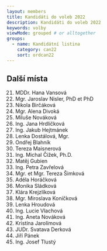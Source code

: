 ```yaml
---
layout: members
title: Kandidáti do voleb 2022
description: Kandidáti do voleb 2022
keywords: volby
viewMode: grouped # or alltogether
groups:
  - name: Kandidátní listina
    category: can22
    sort: ordcan22
---
```

## Další místa
21. MDDr. Hana Vansová
22. Mgr. Jaroslav Nisler, PhD et PhD
23. Nikola Birčáková
24. Mgr. Alena Divoká
25. Miluše Nováková
26. Ing. Jana Hrdličková
27. Ing. Jakub Hejtmánek
28. Lenka Dostálová, Mgr.
29. Ondřej Blahník
30. Tereza Maisnerová
31. Ing. Michal Čížek, Ph.D.
32. Matěj Gubien
33. Ing. Petra Zavřelová
34. Mgr. et Mgr. Tereza Šimková
35. Adéla Horáčková
36. Monika Sládková
37. Klára Krejzlíková
38. Mgr. Miroslava Koníčková
39. Lenka Hroudová
40. Ing. Lucie Vlachová
41. Ing. Aneta Nováková
42. Kristína Jarolímová
43. JUDr. Svatava Derková
44. Jiří Pánek
45. Ing. Josef Tlustý
